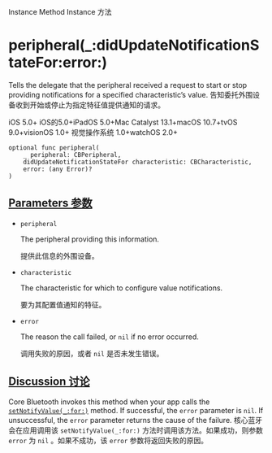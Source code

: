 Instance Method Instance 方法

# peripheral(_:didUpdateNotificationStateFor:error:) 

Tells the delegate that the peripheral received a request to start or stop providing notifications for a specified characteristic’s value.
告知委托外围设备收到开始或停止为指定特征值提供通知的请求。

iOS 5.0+ iOS的5.0+iPadOS 5.0+Mac Catalyst 13.1+macOS 10.7+tvOS 9.0+visionOS 1.0+ 视觉操作系统 1.0+watchOS 2.0+

```
optional func peripheral(
    _ peripheral: CBPeripheral,
    didUpdateNotificationStateFor characteristic: CBCharacteristic,
    error: (any Error)?
)
```



## [Parameters 参数](https://developer.apple.com/documentation/corebluetooth/cbperipheraldelegate/peripheral(_:didupdatenotificationstatefor:error:)#parameters)

- `peripheral`

  The peripheral providing this information. 

  提供此信息的外围设备。

- `characteristic`

  The characteristic for which to configure value notifications. 

  要为其配置值通知的特征。

- `error`

  The reason the call failed, or `nil` if no error occurred. 

  调用失败的原因，或者 `nil` 是否未发生错误。

  

## [Discussion 讨论](https://developer.apple.com/documentation/corebluetooth/cbperipheraldelegate/peripheral(_:didupdatenotificationstatefor:error:)#Discussion)

Core Bluetooth invokes this method when your app calls the [`setNotifyValue(_:for:)`](https://developer.apple.com/documentation/corebluetooth/cbperipheral/setnotifyvalue(_:for:)) method. If successful, the `error` parameter is `nil`. If unsuccessful, the `error` parameter returns the cause of the failure.
核心蓝牙会在应用调用该 `setNotifyValue(_:for:)` 方法时调用该方法。如果成功，则参数 `error` 为 `nil` 。如果不成功，该 `error` 参数将返回失败的原因。
